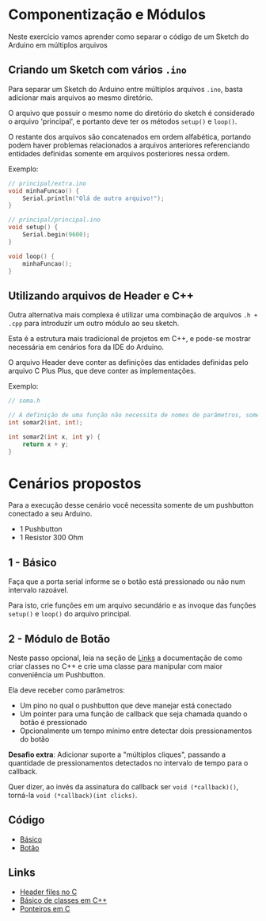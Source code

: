 # Componentização e Módulos

Neste exercício vamos aprender como separar o código de um Sketch do Arduino em múltiplos arquivos


## Criando um Sketch com vários `.ino`

Para separar um Sketch do Arduino entre múltiplos arquivos `.ino`, basta adicionar mais arquivos ao mesmo diretório.

O arquivo que possuir o mesmo nome do diretório do sketch é considerado o arquivo 'principal', e portanto deve ter os métodos `setup()` e `loop()`.

O restante dos arquivos são concatenados em ordem alfabética, portando podem haver problemas relacionados a arquivos anteriores referenciando entidades definidas somente em arquivos posteriores nessa ordem.

Exemplo:

```c++
// principal/extra.ino
void minhaFuncao() {
	Serial.println("Olá de outro arquivo!");
}
```

```c++
// principal/principal.ino
void setup() {
	Serial.begin(9600);
}

void loop() {
	minhaFuncao();
}
```

## Utilizando arquivos de Header e C++

Outra alternativa mais complexa é utilizar uma combinação de arquivos `.h + .cpp` para introduzir um outro módulo ao seu sketch.

Esta é a estrutura mais tradicional de projetos em C++, e pode-se mostrar necessária em cenários fora da IDE do Arduino.

O arquivo Header deve conter as definições das entidades definidas pelo arquivo C Plus Plus, que deve conter as implementações.

Exemplo:

```c++
// soma.h

// A definição de uma função não necessita de nomes de parâmetros, somente seus tipos
int somar2(int, int);
```

```c++
int somar2(int x, int y) {
	return x + y;
}
```

# Cenários propostos

Para a execução desse cenário você necessita somente de um pushbutton conectado a seu Arduino.

- 1 Pushbutton
- 1 Resistor 300 Ohm

## 1 - Básico

Faça que a porta serial informe se o botão está pressionado ou não num intervalo razoável.

Para isto, crie funções em um arquivo secundário e as invoque das funções `setup()` e `loop()` do arquivo principal.

## 2 - Módulo de Botão

Neste passo opcional, leia na seção de [Links](#links) a documentação de como criar classes no C++ e crie uma classe para manipular com maior conveniência um Pushbutton.

Ela deve receber como parâmetros:

- Um pino no qual o pushbutton que deve manejar está conectado
- Um pointer para uma função de callback que seja chamada quando o botão é pressionado
- Opcionalmente um tempo mínimo entre detectar dois pressionamentos do botão

**Desafio extra**: Adicionar suporte a "múltiplos cliques", passando a quantidade de pressionamentos detectados no intervalo de tempo para o callback.

Quer dizer, ao invés da assinatura do callback ser `void (*callback)()`, torná-la `void (*callback)(int clicks)`.

## Código

- [Básico](../exercicios/11-componentizacao/basico/)
- [Botão](../exercicios/11-componentizacao/classes/)

## Links

- [Header files no C](http://www.cprogressivo.net/2013/09/Header-cabecalho-o-que-sao-para-que-servem-como-criar-e-usar-seus-arquivos-.h.html)
- [Básico de classes em C++](http://www.inf.pucrs.br/~pinho/PRGSWB/OO/oocpp.html)
- [Ponteiros em C](https://www.ime.usp.br/~pf/algoritmos/aulas/pont.html)

